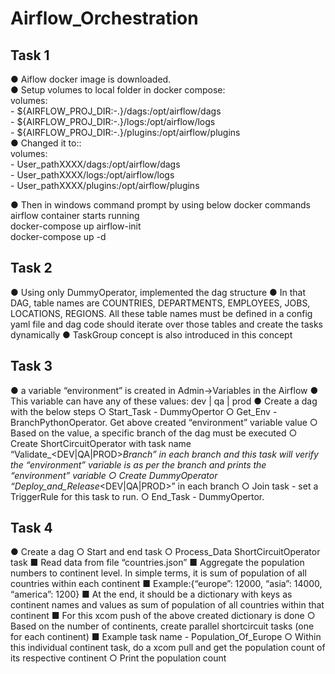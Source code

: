 # Airflow_Orchestration

## Task 1
● Aiflow docker image is downloaded.  
● Setup volumes to local folder in docker compose:  
  volumes:  
    - ${AIRFLOW_PROJ_DIR:-.}/dags:/opt/airflow/dags  
    - ${AIRFLOW_PROJ_DIR:-.}/logs:/opt/airflow/logs  
    - ${AIRFLOW_PROJ_DIR:-.}/plugins:/opt/airflow/plugins  
● Changed it to::  
  volumes:  
    - User_pathXXXX/dags:/opt/airflow/dags  
    - User_pathXXXX/logs:/opt/airflow/logs  
    - User_pathXXXX/plugins:/opt/airflow/plugins  

● Then in windows command prompt by using below docker commands airflow container starts running  
docker-compose up airflow-init   
docker-compose up -d  




## Task 2
●	Using only DummyOperator, implemented the dag structure
●	In that DAG, table names are COUNTRIES, DEPARTMENTS, EMPLOYEES, JOBS, LOCATIONS, REGIONS. All these table names must be defined in a config yaml file and dag code should iterate over those tables and create the tasks dynamically
● TaskGroup concept is also introduced in this concept

## Task 3
●	a variable “environment” is created in Admin->Variables in the Airflow 
●	This variable can have any of these values: dev | qa | prod
●	Create a dag with the below steps
  ○	Start_Task - DummyOpertor
  ○	Get_Env - BranchPythonOperator. Get above created “environment” variable value
  ○	Based on the value, a specific branch of the dag must be executed
  ○	Create ShortCircuitOperator with task name “Validate_<DEV|QA|PROD>_Branch” in each branch and this task will verify the “environment” variable is as per the branch and prints the “environment” variable
  ○	Create DummyOperator “Deploy_and_Release_<DEV|QA|PROD>” in each branch
  ○	Join task -  set a TriggerRule for this task to run.
  ○	End_Task - DummyOpertor. 

## Task 4
●	Create a dag
 ○	Start and end task
 ○	Process_Data ShortCircuitOperator task
   ■	Read data from file “countries.json”
   ■	Aggregate the population numbers to continent level. In simple terms, it is sum of population of all countries within each continent
   ■	Example:{“europe”: 12000, “asia”: 14000, “america”: 1200}
   ■	At the end, it should be a dictionary with keys as continent names and values as sum of population of all countries within that continent
   ■	For this xcom push of the above created dictionary is done
 ○	Based on the number of continents, create parallel shortcircuit tasks (one for each continent)
   ■	Example task name - Population_Of_Europe
 ○	Within this individual continent task, do a xcom pull and get the population count of its respective continent
 ○	Print the population count

